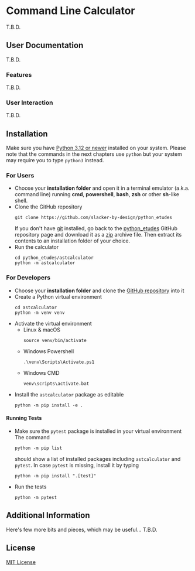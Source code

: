 # Command Line Calculator
T.B.D.

## User Documentation
T.B.D.

### Features
T.B.D.

### User Interaction
T.B.D.

## Installation
Make sure you have [Python 3.12 or newer](https://www.python.org/downloads/) 
installed on your system. Please note that the commands in the next chapters 
use `python` but your system may require you to type `python3` instead. 

### For Users
- Choose your **installation folder** and open it in a terminal emulator
(a.k.a. command line) running **cmd**, **powershell**, **bash**, **zsh** or other
**sh**-like shell.
- Clone the GitHub repository
    ```shell
    git clone https://github.com/slacker-by-design/python_etudes
    ```
    If you don't have [git](https://git-scm.com/) installed, go back to the 
    [python_etudes](https://github.com/slacker-by-design/python_etudes) 
    GitHub repository page and download it as a 
    [zip](https://github.com/slacker-by-design/python_etudes/archive/refs/heads/main.zip)
    archive file. Then extract its contents to an installation folder of your choice.
- Run the calculator
    ```shell
    cd python_etudes/astcalculator
    python -m astcalculator
    ```

### For Developers
- Choose your **installation folder** and clone the
  [GitHub repository](https://github.com/slacker-by-design/python_etudes) into it
- Create a Python virtual environment
    ```shell
    cd astcalculator
    python -m venv venv
    ```
- Activate the virtual environment
    - Linux & macOS
      ```shell
      source venv/bin/activate    
      ```
    - Windows Powershell
      ```shell
      .\venv\Scripts\Activate.ps1
      ```
    - Windows CMD
        ```shell
        venv\scripts\activate.bat
        ```
- Install the `astcalculator` package as editable
    ```shell
    python -m pip install -e .
    ```

#### Running Tests
- Make sure the `pytest` package is installed in your virtual environment
    The command
    ```shell
    python -m pip list
    ```
    should show a list of installed packages including `astcalculator` and `pytest`.
    In case `pytest` is missing, install it by typing
    ```shell
    python -m pip install ".[test]"
    ```
- Run the tests
    ```shell
    python -m pytest
    ```

## Additional Information
Here's few more bits and pieces, which may be useful...
T.B.D.

## License
[MIT License](../LICENSE)

